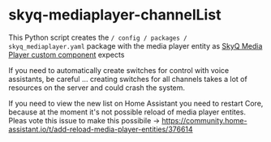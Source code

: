 # skyq-mediaplayer-channelList

This Python script creates the `/ config / packages / skyq_mediaplayer.yaml` package with the media player entity as [SkyQ Media Player custom component](https://github.com/RogerSelwyn/Home_Assistant_SkyQ_MediaPlayer) expects

If you need to automatically create switches for control with voice assistants, be careful ... creating switches for all channels takes a lot of resources on the server and could crash the system.

If you need to view the new list on Home Assistant you need to restart Core, because at the moment it's not possible reload of media player entites.
Pleas vote this issue to make this possibile -> https://community.home-assistant.io/t/add-reload-media-player-entities/376614

